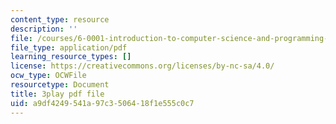 ```yaml
---
content_type: resource
description: ''
file: /courses/6-0001-introduction-to-computer-science-and-programming-in-python-fall-2016/a9df4249541a97c3506418f1e555c0c7_RvRKT-jXvko.pdf
file_type: application/pdf
learning_resource_types: []
license: https://creativecommons.org/licenses/by-nc-sa/4.0/
ocw_type: OCWFile
resourcetype: Document
title: 3play pdf file
uid: a9df4249-541a-97c3-5064-18f1e555c0c7
---
```

